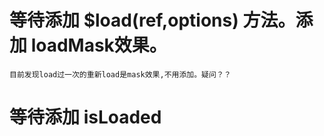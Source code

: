# 等待添加 $load(ref,options) 方法。添加 loadMask效果。
    目前发现load过一次的重新load是mask效果,不用添加。疑问？？
# 等待添加 isLoaded
